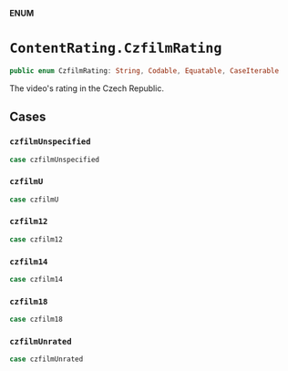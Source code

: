 **ENUM**

# `ContentRating.CzfilmRating`

```swift
public enum CzfilmRating: String, Codable, Equatable, CaseIterable
```

The video's rating in the Czech Republic.

## Cases
### `czfilmUnspecified`

```swift
case czfilmUnspecified
```

### `czfilmU`

```swift
case czfilmU
```

### `czfilm12`

```swift
case czfilm12
```

### `czfilm14`

```swift
case czfilm14
```

### `czfilm18`

```swift
case czfilm18
```

### `czfilmUnrated`

```swift
case czfilmUnrated
```
